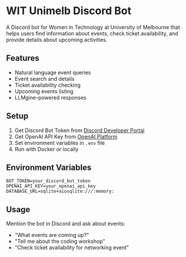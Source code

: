 # WIT Unimelb Discord Bot

A Discord bot for Women in Technology at University of Melbourne that helps users find information about events, check ticket availability, and provide details about upcoming activities.

## Features

- Natural language event queries
- Event search and details
- Ticket availability checking
- Upcoming events listing
- LLMgine-powered responses

## Setup

1. Get Discord Bot Token from [Discord Developer Portal](https://discord.com/developers/applications)
2. Get OpenAI API Key from [OpenAI Platform](https://platform.openai.com/api-keys)
3. Set environment variables in `.env` file
4. Run with Docker or locally

## Environment Variables

```
BOT_TOKEN=your_discord_bot_token
OPENAI_API_KEY=your_openai_api_key
DATABASE_URL=sqlite+aiosqlite:///:memory:
```

## Usage

Mention the bot in Discord and ask about events:
- "What events are coming up?"
- "Tell me about the coding workshop" 
- "Check ticket availability for networking event"
